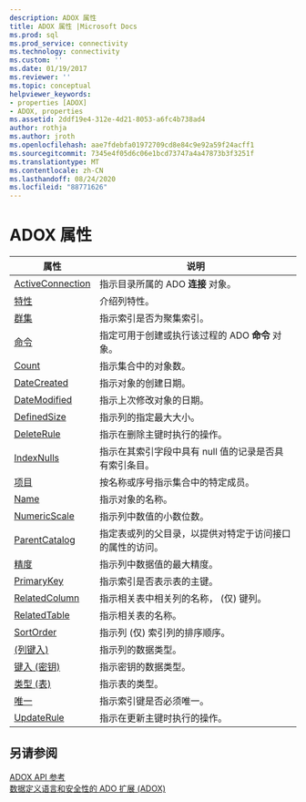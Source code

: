 ```yaml
---
description: ADOX 属性
title: ADOX 属性 |Microsoft Docs
ms.prod: sql
ms.prod_service: connectivity
ms.technology: connectivity
ms.custom: ''
ms.date: 01/19/2017
ms.reviewer: ''
ms.topic: conceptual
helpviewer_keywords:
- properties [ADOX]
- ADOX, properties
ms.assetid: 2ddf19e4-312e-4d21-8053-a6fc4b738ad4
author: rothja
ms.author: jroth
ms.openlocfilehash: aae7fdebfa01972709cd8e84c9e92a59f24acff1
ms.sourcegitcommit: 7345e4f05d6c06e1bcd73747a4a47873b3f3251f
ms.translationtype: MT
ms.contentlocale: zh-CN
ms.lasthandoff: 08/24/2020
ms.locfileid: "88771626"
---
```

# <a name="adox-properties"></a>ADOX 属性

|属性|说明|  
|-|-|  
|[ActiveConnection](./activeconnection-property-adox.md)|指示目录所属的 ADO **连接** 对象。|  
|[特性](./attributes-property-adox.md)|介绍列特性。|  
|[群集](./clustered-property-adox.md)|指示索引是否为聚集索引。|  
|[命令](./command-property-adox.md)|指定可用于创建或执行该过程的 ADO **命令** 对象。|  
|[Count](../ado-api/count-property-ado.md)|指示集合中的对象数。|  
|[DateCreated](./datecreated-property-adox.md)|指示对象的创建日期。|  
|[DateModified](./datemodified-property-adox.md)|指示上次修改对象的日期。|  
|[DefinedSize](./definedsize-property-adox.md)|指示列的指定最大大小。|  
|[DeleteRule](./deleterule-property-adox.md)|指示在删除主键时执行的操作。|  
|[IndexNulls](./indexnulls-property-adox.md)|指示在其索引字段中具有 null 值的记录是否具有索引条目。|  
|[项目](../ado-api/item-property-ado.md)|按名称或序号指示集合中的特定成员。|  
|[Name](./name-property-adox.md)|指示对象的名称。|  
|[NumericScale](./numericscale-property-adox.md)|指示列中数值的小数位数。|  
|[ParentCatalog](./parentcatalog-property-adox.md)|指定表或列的父目录，以提供对特定于访问接口的属性的访问。|  
|[精度](./precision-property-adox.md)|指示列中数据值的最大精度。|  
|[PrimaryKey](./primarykey-property-adox.md)|指示索引是否表示表的主键。|  
|[RelatedColumn](./relatedcolumn-property-adox.md)|指示相关表中相关列的名称， (仅) 键列。|  
|[RelatedTable](./relatedtable-property-adox.md)|指示相关表的名称。|  
|[SortOrder](./sortorder-property-adox.md)|指示列 (仅) 索引列的排序顺序。|  
|[ (列键入) ](./type-property-column-adox.md)|指示列的数据类型。|  
|[键入 (密钥) ](./type-property-key-adox.md)|指示密钥的数据类型。|  
|[类型 (表) ](./type-property-table-adox.md)|指示表的类型。|  
|[唯一](./unique-property-adox.md)|指示索引键是否必须唯一。|  
|[UpdateRule](./updaterule-property-adox.md)|指示在更新主键时执行的操作。|  
  
## <a name="see-also"></a>另请参阅  
 [ADOX API 参考](./adox-object-model.md?view=sql-server-ver15)   
 [数据定义语言和安全性的 ADO 扩展 (ADOX)](../../guide/extensions/ado-extensions-for-data-definition-language-and-security-adox.md)